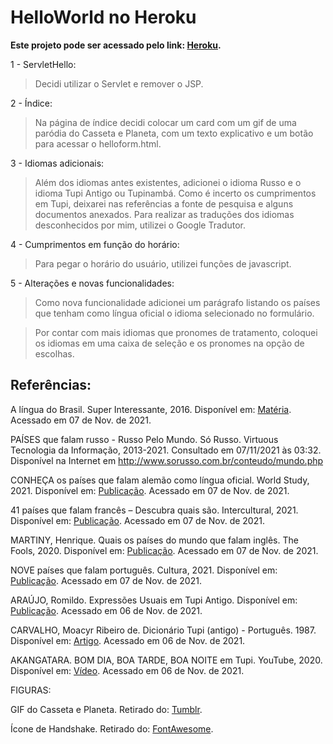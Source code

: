 # HelloWorld no Heroku

**Este projeto pode ser acessado pelo link: [Heroku](https://helloworld-cumprimenta.herokuapp.com).**

1 - ServletHello:

> Decidi utilizar o Servlet e remover o JSP.

2 - Índice:

> Na página de índice decidi colocar um card com um gif de uma paródia do Casseta e Planeta, com um texto explicativo e um botão para acessar o helloform.html.

3 - Idiomas adicionais:

> Além dos idiomas antes existentes, adicionei o idioma Russo e o idioma Tupi Antigo ou Tupinambá. Como é incerto os cumprimentos em Tupi, deixarei nas referências a fonte de pesquisa e alguns documentos anexados. Para realizar as traduções dos idiomas desconhecidos por mim, utilizei o Google Tradutor.

4 - Cumprimentos em função do horário:

> Para pegar o horário do usuário, utilizei funções de javascript. 
  
5 - Alterações e novas funcionalidades:

> Como nova funcionalidade adicionei um parágrafo listando os países que tenham como língua oficial o idioma selecionado no formulário.

> Por contar com mais idiomas que pronomes de tratamento, coloquei os idiomas em uma caixa de seleção e os pronomes na opção de escolhas. 



## Referências:

A língua do Brasil. Super Interessante, 2016. Disponível em: [Matéria](https://super.abril.com.br/cultura/a-lingua-do-brasil/#:~:text=O%20que%20predominava%20era%20o,usado%20como%20sin%C3%B4nimo%20de%20tupi). Acessado em 07 de Nov. de 2021.

PAÍSES que falam russo - Russo Pelo Mundo. Só Russo. Virtuous Tecnologia da Informação, 2013-2021. Consultado em 07/11/2021 às 03:32. Disponível na Internet em http://www.sorusso.com.br/conteudo/mundo.php

CONHEÇA os países que falam alemão como língua oficial. World Study, 2021. Disponível em: [Publicação](https://www.worldstudy.com.br/noticia/paises-que-falam-alemao). Acessado em 07 de Nov. de 2021.

41 países que falam francês – Descubra quais são. Intercultural, 2021. Disponível em: [Publicação](https://www.intercultural.com.br/paises-que-falam-frances/). Acessado em 07 de Nov. de 2021.

MARTINY, Henrique. Quais os países do mundo que falam inglês. The Fools, 2020. Disponível em: [Publicação](https://www.thefools.com.br/blog/post/quantos-paises-falam-1-ingles). Acessado em 07 de Nov. de 2021.

NOVE países que falam português. Cultura, 2021. Disponível em: [Publicação](https://cultura.uol.com.br/entretenimento/noticias/2021/03/28/741_nove-paises-que-falam-portugues.html). Acessado em 07 de Nov. de 2021.

ARAÚJO, Romildo. Expressões Usuais em Tupi Antigo. Disponível em: [Publicação](https://quizlet.com/br/214215613/expressoes-usuais-em-tupi-antigo-flash-cards/). Acessado em 06 de Nov. de 2021.

CARVALHO, Moacyr Ribeiro de. Dicionário Tupi (antigo) - Português. 1987. Disponível em: [Artigo](http://etnolinguistica.wdfiles.com/local--files/biblio%3Acarvalho-1987-dicionario/Carvalho_1987_DicTupiAntigo-Port_OCR.pdf). Acessado em 06 de Nov. de 2021.


AKANGATARA. BOM DIA, BOA TARDE, BOA NOITE em Tupi. YouTube, 2020. Disponível em: [Vídeo](https://www.youtube.com/watch?v=9wv-hAd8AZk). Acessado em 06 de Nov. de 2021.

FIGURAS:

GIF do Casseta e Planeta. Retirado do: [Tumblr](https://pensamentos-de-uma-menina.tumblr.com/post/40023632658).

Ícone de Handshake. Retirado do: [FontAwesome](https://fontawesome.com/v5.15/icons/handshake?style=regular). 
